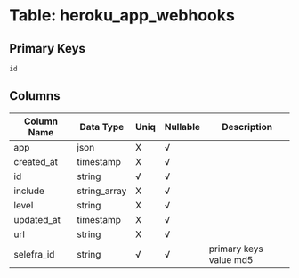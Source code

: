 # Table: heroku_app_webhooks

## Primary Keys 

```
id
```


## Columns 

|  Column Name   |  Data Type  | Uniq | Nullable | Description | 
|  ----  | ----  | ----  | ----  | ---- | 
| app | json | X | √ |  | 
| created_at | timestamp | X | √ |  | 
| id | string | √ | √ |  | 
| include | string_array | X | √ |  | 
| level | string | X | √ |  | 
| updated_at | timestamp | X | √ |  | 
| url | string | X | √ |  | 
| selefra_id | string | √ | √ | primary keys value md5 | 


